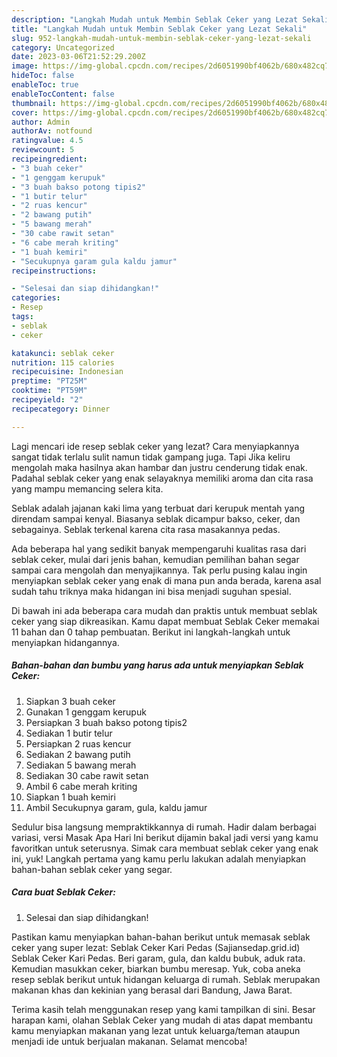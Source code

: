 ```yaml
---
description: "Langkah Mudah untuk Membin Seblak Ceker yang Lezat Sekali"
title: "Langkah Mudah untuk Membin Seblak Ceker yang Lezat Sekali"
slug: 952-langkah-mudah-untuk-membin-seblak-ceker-yang-lezat-sekali
category: Uncategorized
date: 2023-03-06T21:52:29.200Z
image: https://img-global.cpcdn.com/recipes/2d6051990bf4062b/680x482cq70/seblak-ceker-foto-resep-utama.jpg
hideToc: false
enableToc: true
enableTocContent: false
thumbnail: https://img-global.cpcdn.com/recipes/2d6051990bf4062b/680x482cq70/seblak-ceker-foto-resep-utama.jpg
cover: https://img-global.cpcdn.com/recipes/2d6051990bf4062b/680x482cq70/seblak-ceker-foto-resep-utama.jpg
author: Admin
authorAv: notfound
ratingvalue: 4.5
reviewcount: 5
recipeingredient:
- "3 buah ceker"
- "1 genggam kerupuk"
- "3 buah bakso potong tipis2"
- "1 butir telur"
- "2 ruas kencur"
- "2 bawang putih"
- "5 bawang merah"
- "30 cabe rawit setan"
- "6 cabe merah kriting"
- "1 buah kemiri"
- "Secukupnya garam gula kaldu jamur"
recipeinstructions:

- "Selesai dan siap dihidangkan!"
categories:
- Resep
tags:
- seblak
- ceker

katakunci: seblak ceker 
nutrition: 115 calories
recipecuisine: Indonesian
preptime: "PT25M"
cooktime: "PT59M"
recipeyield: "2"
recipecategory: Dinner

---
```



Lagi mencari ide resep seblak ceker yang lezat? Cara menyiapkannya sangat tidak terlalu sulit namun tidak gampang juga. Tapi Jika keliru mengolah maka hasilnya akan hambar dan justru cenderung tidak enak. Padahal seblak ceker yang enak selayaknya memiliki aroma dan cita rasa yang mampu memancing selera kita.


Seblak adalah jajanan kaki lima yang terbuat dari kerupuk mentah yang direndam sampai kenyal. Biasanya seblak dicampur bakso, ceker, dan sebagainya. Seblak terkenal karena cita rasa masakannya pedas.

Ada beberapa hal yang sedikit banyak mempengaruhi kualitas rasa dari seblak ceker, mulai dari jenis bahan, kemudian pemilihan bahan segar sampai cara mengolah dan menyajikannya. Tak perlu pusing kalau ingin menyiapkan seblak ceker yang enak di mana pun anda berada, karena asal sudah tahu triknya maka hidangan ini bisa menjadi suguhan spesial.


Di bawah ini ada beberapa cara mudah dan praktis untuk membuat seblak ceker yang siap dikreasikan. Kamu dapat membuat Seblak Ceker memakai 11 bahan dan 0 tahap pembuatan. Berikut ini langkah-langkah untuk menyiapkan hidangannya.

<!--inarticleads1-->

##### Bahan-bahan dan bumbu yang harus ada untuk menyiapkan Seblak Ceker:

1. Siapkan 3 buah ceker
1. Gunakan 1 genggam kerupuk
1. Persiapkan 3 buah bakso potong tipis2
1. Sediakan 1 butir telur
1. Persiapkan 2 ruas kencur
1. Sediakan 2 bawang putih
1. Sediakan 5 bawang merah
1. Sediakan 30 cabe rawit setan
1. Ambil 6 cabe merah kriting
1. Siapkan 1 buah kemiri
1. Ambil Secukupnya garam, gula, kaldu jamur


Sedulur bisa langsung mempraktikkannya di rumah. Hadir dalam berbagai variasi, versi Masak Apa Hari Ini berikut dijamin bakal jadi versi yang kamu favoritkan untuk seterusnya. Simak cara membuat seblak ceker yang enak ini, yuk! Langkah pertama yang kamu perlu lakukan adalah menyiapkan bahan-bahan seblak ceker yang segar. 

<!--inarticleads2-->

##### Cara buat Seblak Ceker:


1. Selesai dan siap dihidangkan!

Pastikan kamu menyiapkan bahan-bahan berikut untuk memasak seblak ceker yang super lezat: Seblak Ceker Kari Pedas (Sajiansedap.grid.id) Seblak Ceker Kari Pedas. Beri garam, gula, dan kaldu bubuk, aduk rata. Kemudian masukkan ceker, biarkan bumbu meresap. Yuk, coba aneka resep seblak berikut untuk hidangan keluarga di rumah. Seblak merupakan makanan khas dan kekinian yang berasal dari Bandung, Jawa Barat. 

Terima kasih telah menggunakan resep yang kami tampilkan di sini. Besar harapan kami, olahan Seblak Ceker yang mudah di atas dapat membantu kamu menyiapkan makanan yang lezat untuk keluarga/teman ataupun menjadi ide untuk berjualan makanan. Selamat mencoba!
